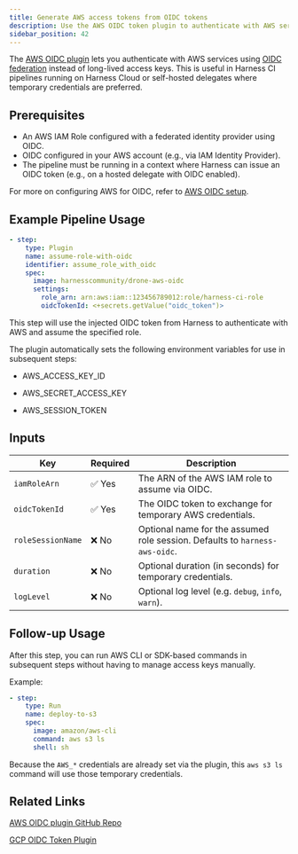 ```yaml
---
title: Generate AWS access tokens from OIDC tokens
description: Use the AWS OIDC token plugin to authenticate with AWS services using OIDC in Harness CI pipelines.
sidebar_position: 42
---
```


The [AWS OIDC plugin](https://github.com/harness-community/drone-aws-oidc) lets you authenticate with AWS services using [OIDC federation](https://docs.aws.amazon.com/IAM/latest/UserGuide/id_roles_providers_create_oidc.html) instead of long-lived access keys. This is useful in Harness CI pipelines running on Harness Cloud or self-hosted delegates where temporary credentials are preferred.

## Prerequisites

- An AWS IAM Role configured with a federated identity provider using OIDC.
- OIDC configured in your AWS account (e.g., via IAM Identity Provider).
- The pipeline must be running in a context where Harness can issue an OIDC token (e.g., on a hosted delegate with OIDC enabled).

For more on configuring AWS for OIDC, refer to [AWS OIDC setup](https://docs.aws.amazon.com/IAM/latest/UserGuide/id_roles_providers_create_oidc.html).

## Example Pipeline Usage

```yaml
- step:
    type: Plugin
    name: assume-role-with-oidc
    identifier: assume_role_with_oidc
    spec:
      image: harnesscommunity/drone-aws-oidc
      settings:
        role_arn: arn:aws:iam::123456789012:role/harness-ci-role
        oidcTokenId: <+secrets.getValue("oidc_token")>
```       

This step will use the injected OIDC token from Harness to authenticate with AWS and assume the specified role.

The plugin automatically sets the following environment variables for use in subsequent steps:

- AWS_ACCESS_KEY_ID

- AWS_SECRET_ACCESS_KEY

- AWS_SESSION_TOKEN

## Inputs

| Key               | Required | Description                                                                 |
|--------------------|----------|-----------------------------------------------------------------------------|
| `iamRoleArn`       | ✅ Yes   | The ARN of the AWS IAM role to assume via OIDC.                             |
| `oidcTokenId`      | ✅ Yes   | The OIDC token to exchange for temporary AWS credentials.                   |
| `roleSessionName`  | ❌ No    | Optional name for the assumed role session. Defaults to `harness-aws-oidc`. |
| `duration`         | ❌ No    | Optional duration (in seconds) for temporary credentials.                   |
| `logLevel`         | ❌ No    | Optional log level (e.g. `debug`, `info`, `warn`).                          |

## Follow-up Usage

After this step, you can run AWS CLI or SDK-based commands in subsequent steps without having to manage access keys manually.

Example:

```yaml
- step:
    type: Run
    name: deploy-to-s3
    spec:
      image: amazon/aws-cli
      command: aws s3 ls
      shell: sh
```

Because the `AWS_*` credentials are already set via the plugin, this `aws s3 ls` command will use those temporary credentials.

## Related Links

[AWS OIDC plugin GitHub Repo](https://github.com/harness-community/drone-aws-oidc)

[GCP OIDC Token Plugin](/docs/continuous-integration/secure-ci/gcp-oidc-token-plugin)